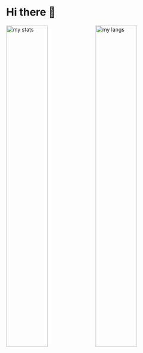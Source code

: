 # Hi there 👋

<img alt="my stats" align="left" width="47%" src="https://github-readme-stats.vercel.app/api?username=khoalva"/>

<img alt="my langs" align="left" width="47%" src="https://github-readme-stats.vercel.app/api/top-langs/?username=khoalva&layout=compact"/>
